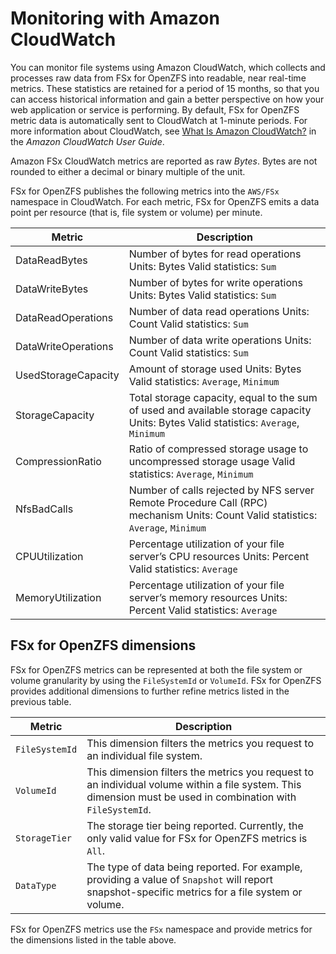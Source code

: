# Monitoring with Amazon CloudWatch<a name="monitoring-cloudwatch"></a>

You can monitor file systems using Amazon CloudWatch, which collects and processes raw data from FSx for OpenZFS into readable, near real\-time metrics\. These statistics are retained for a period of 15 months, so that you can access historical information and gain a better perspective on how your web application or service is performing\. By default, FSx for OpenZFS metric data is automatically sent to CloudWatch at 1\-minute periods\. For more information about CloudWatch, see [What Is Amazon CloudWatch?](https://docs.aws.amazon.com/AmazonCloudWatch/latest/monitoring/WhatIsCloudWatch.html) in the *Amazon CloudWatch User Guide*\.

Amazon FSx CloudWatch metrics are reported as raw *Bytes*\. Bytes are not rounded to either a decimal or binary multiple of the unit\.

FSx for OpenZFS publishes the following metrics into the `AWS/FSx` namespace in CloudWatch\. For each metric, FSx for OpenZFS emits a data point per resource \(that is, file system or volume\) per minute\.


| Metric | Description | 
| --- | --- | 
| DataReadBytes |  Number of bytes for read operations  Units: Bytes Valid statistics: `Sum`  | 
| DataWriteBytes |  Number of bytes for write operations  Units: Bytes Valid statistics: `Sum`  | 
| DataReadOperations |  Number of data read operations  Units: Count Valid statistics: `Sum`  | 
| DataWriteOperations |  Number of data write operations  Units: Count Valid statistics: `Sum`  | 
| UsedStorageCapacity |  Amount of storage used  Units: Bytes Valid statistics: `Average`, `Minimum`  | 
| StorageCapacity |  Total storage capacity, equal to the sum of used and available storage capacity  Units: Bytes Valid statistics: `Average`, `Minimum`  | 
| CompressionRatio |  Ratio of compressed storage usage to uncompressed storage usage  Valid statistics: `Average`, `Minimum`  | 
| NfsBadCalls |  Number of calls rejected by NFS server Remote Procedure Call \(RPC\) mechanism Units: Count Valid statistics: `Average`, `Minimum`  | 
| CPUUtilization |  Percentage utilization of your file server’s CPU resources Units: Percent Valid statistics: `Average`  | 
| MemoryUtilization |  Percentage utilization of your file server’s memory resources Units: Percent Valid statistics: `Average`  | 

## FSx for OpenZFS dimensions<a name="fsx-dimensions"></a>

FSx for OpenZFS metrics can be represented at both the file system or volume granularity by using the `FileSystemId` or `VolumeId`\. FSx for OpenZFS provides additional dimensions to further refine metrics listed in the previous table\.


| Metric | Description | 
| --- | --- | 
| `FileSystemId` | This dimension filters the metrics you request to an individual file system\. | 
| `VolumeId` | This dimension filters the metrics you request to an individual volume within a file system\. This dimension must be used in combination with `FileSystemId`\. | 
| `StorageTier` | The storage tier being reported\. Currently, the only valid value for FSx for OpenZFS metrics is `All`\. | 
| `DataType` | The type of data being reported\. For example, providing a value of `Snapshot` will report snapshot\-specific metrics for a file system or volume\. | 

FSx for OpenZFS metrics use the `FSx` namespace and provide metrics for the dimensions listed in the table above\.